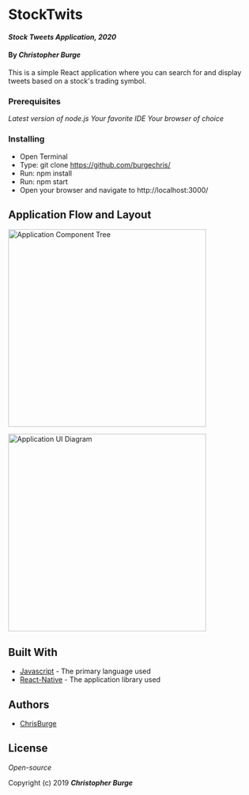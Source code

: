 # StockTwits

#### _Stock Tweets Application, 2020_

#### By _**Christopher Burge**_

This is a simple React application where you can search for and display tweets based on a stock's trading symbol.

### Prerequisites

_Latest version of node.js_
_Your favorite IDE_
_Your browser of choice_

### Installing

- Open Terminal
- Type: git clone https://github.com/burgechris/
- Run: npm install
- Run: npm start
- Open your browser and navigate to http://localhost:3000/

## Application Flow and Layout

<img src="assets/images/TrailAppComponentChart.png"
     alt="Application Component Tree"
     style="float: center" 
     height= "400" /> 

<img src="assets/images/TrailAppUI.png"
     alt="Application UI Diagram"
     style="float: center" 
     height= "400" />      

## Built With

* [Javascript](https://javascript.info/) - The primary language used
* [React-Native](https://facebook.github.io/react-native/) - The application library used


## Authors

* [ChrisBurge](https://github.com/burgechris)

## License

*Open-source*

Copyright (c) 2019 **_Christopher Burge_**


